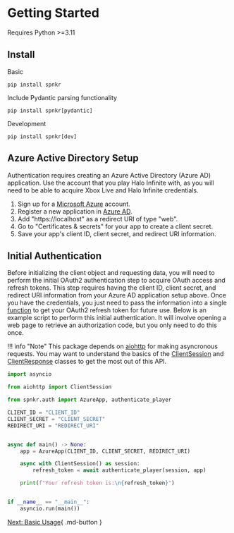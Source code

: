 # Getting Started

Requires Python >=3.11

## Install

Basic
```shell
pip install spnkr
```

Include Pydantic parsing functionality
```shell
pip install spnkr[pydantic]
```

Development
```shell
pip install spnkr[dev]
```

## Azure Active Directory Setup

Authentication requires creating an Azure Active Directory (Azure AD) application. Use the account that you play Halo Infinite with, as you will need to be able to acquire Xbox Live and Halo Infinite credentials.

1. Sign up for a [Microsoft Azure](https://azure.microsoft.com/en-us) account.
1. Register a new application in [Azure AD](https://portal.azure.com/#blade/Microsoft_AAD_RegisteredApps/ApplicationsListBlade).
1. Add "https://localhost" as a redirect URI of type "web".
1. Go to "Certificates & secrets" for your app to create a client secret.
1. Save your app's client ID, client secret, and redirect URI information.

## Initial Authentication

Before initializing the client object and requesting data, you will need to perform the initial OAuth2 authentication step to acquire OAuth access and refresh tokens. This step requires having the client ID, client secret, and redirect URI information from your Azure AD application setup above. Once you have the credentials, you just need to pass the information into a single [function](reference/authentication.md#spnkr.auth.core.authenticate_player) to get your OAuth2 refresh token for future use. Below is an example script to perform this initial authentication. It will involve opening a web page to retrieve an authorization code, but you only need to do this once.

!!! info "Note"
    This package depends on [aiohttp](https://docs.aiohttp.org/en/stable/) for making asyncronous requests. You may want to understand the basics of the [ClientSession](https://docs.aiohttp.org/en/stable/client_reference.html#client-session) and [ClientResponse](https://docs.aiohttp.org/en/stable/client_reference.html#response-object) classes to get the most out of this API.

```python
import asyncio

from aiohttp import ClientSession

from spnkr.auth import AzureApp, authenticate_player

CLIENT_ID = "CLIENT_ID"
CLIENT_SECRET = "CLIENT_SECRET"
REDIRECT_URI = "REDIRECT_URI"


async def main() -> None:
    app = AzureApp(CLIENT_ID, CLIENT_SECRET, REDIRECT_URI)

    async with ClientSession() as session:
        refresh_token = await authenticate_player(session, app)

    print(f"Your refresh token is:\n{refresh_token}")


if __name__ == "__main__":
    asyncio.run(main())
```

[Next: Basic Usage](basic-usage.md){ .md-button }